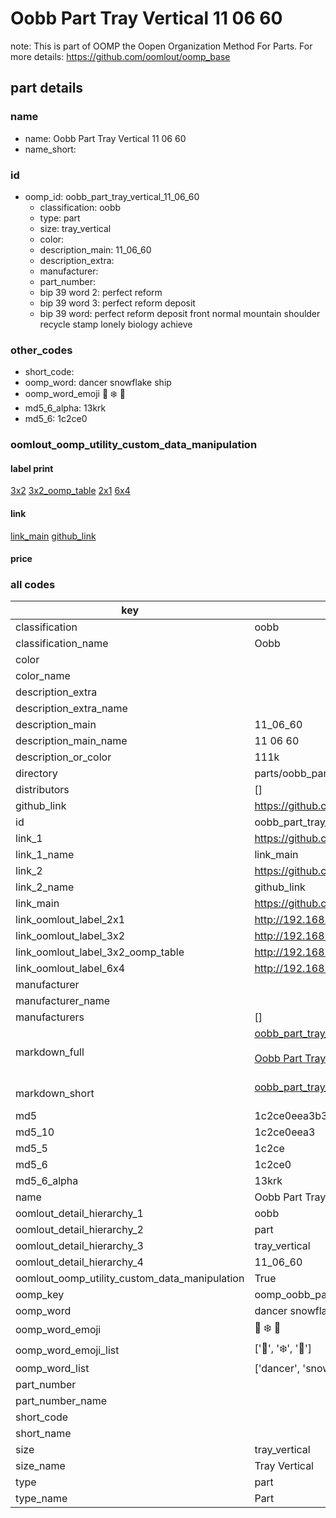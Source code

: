 # Oobb Part Tray Vertical 11 06 60  

note: This is part of OOMP the Oopen Organization Method For Parts. For more details: https://github.com/oomlout/oomp_base

##  part details





### name
* name: Oobb Part Tray Vertical 11 06 60
* name_short: 
### id
* oomp_id: oobb_part_tray_vertical_11_06_60
  * classification: oobb
  * type: part
  * size: tray_vertical
  * color: 
  * description_main: 11_06_60
  * description_extra: 
  * manufacturer: 
  * part_number: 
  * bip 39 word 2: perfect reform
  * bip 39 word 3: perfect reform deposit
  * bip 39 word: perfect reform deposit front normal mountain shoulder recycle stamp lonely biology achieve

### other_codes
* short_code: 
* oomp_word: dancer snowflake ship
* oomp_word_emoji :dancer: :snowflake: :ship:
* md5_6_alpha: 13krk
* md5_6: 1c2ce0






### oomlout_oomp_utility_custom_data_manipulation
#### label print
[3x2](http://192.168.1.245:1112/?label=oomp%2013krk)
[3x2_oomp_table](http://192.168.1.107:1112/?label=oomp%2013krk)
[2x1](http://192.168.1.242:1112/?label=oomp%2013krk)
[6x4](http://192.168.1.55:1112/?label=oomp%2013krk)    

#### link

[link_main](https://github.com/oomlout/oomlout_oomp_current_version_messy/tree/main/parts/oobb_part_tray_vertical_11_06_60) [github_link](https://github.com/oomlout/oomlout_oomp_part_src/tree/main/parts/oobb_part_tray_vertical_11_06_60)                             

#### price







### all codes 
| key | value |  
| --- | --- |  
| classification | oobb |  
| classification_name | Oobb |  
| color |  |  
| color_name |  |  
| description_extra |  |  
| description_extra_name |  |  
| description_main | 11_06_60 |  
| description_main_name | 11 06 60 |  
| description_or_color | 111k |  
| directory | parts/oobb_part_tray_vertical_11_06_60 |  
| distributors | [] |  
| github_link | https://github.com/oomlout/oomlout_oomp_part_src/tree/main/parts/oobb_part_tray_vertical_11_06_60 |  
| id | oobb_part_tray_vertical_11_06_60 |  
| link_1 | https://github.com/oomlout/oomlout_oomp_current_version_messy/tree/main/parts/oobb_part_tray_vertical_11_06_60 |  
| link_1_name | link_main |  
| link_2 | https://github.com/oomlout/oomlout_oomp_part_src/tree/main/parts/oobb_part_tray_vertical_11_06_60 |  
| link_2_name | github_link |  
| link_main | https://github.com/oomlout/oomlout_oomp_current_version_messy/tree/main/parts/oobb_part_tray_vertical_11_06_60 |  
| link_oomlout_label_2x1 | http://192.168.1.242:1112/?label=oomp%2013krk |  
| link_oomlout_label_3x2 | http://192.168.1.245:1112/?label=oomp%2013krk |  
| link_oomlout_label_3x2_oomp_table | http://192.168.1.107:1112/?label=oomp%2013krk |  
| link_oomlout_label_6x4 | http://192.168.1.55:1112/?label=oomp%2013krk |  
| manufacturer |  |  
| manufacturer_name |  |  
| manufacturers | [] |  
| markdown_full | [oobb_part_tray_vertical_11_06_60](https://github.com/oomlout/oomlout_oomp_current_version_messy/tree/main/parts/oobb_part_tray_vertical_11_06_60)<br>[](https://github.com/oomlout/oomlout_oomp_current_version_messy/tree/main/parts/oobb_part_tray_vertical_11_06_60)<br>[Oobb Part Tray Vertical 11 06 60](https://github.com/oomlout/oomlout_oomp_current_version_messy/tree/main/parts/oobb_part_tray_vertical_11_06_60)<br><br> |  
| markdown_short | [oobb_part_tray_vertical_11_06_60](https://github.com/oomlout/oomlout_oomp_current_version_messy/tree/main/parts/oobb_part_tray_vertical_11_06_60)<br><br> |  
| md5 | 1c2ce0eea3b3f8de424b15d4762d1518 |  
| md5_10 | 1c2ce0eea3 |  
| md5_5 | 1c2ce |  
| md5_6 | 1c2ce0 |  
| md5_6_alpha | 13krk |  
| name | Oobb Part Tray Vertical 11 06 60 |  
| oomlout_detail_hierarchy_1 | oobb |  
| oomlout_detail_hierarchy_2 | part |  
| oomlout_detail_hierarchy_3 | tray_vertical |  
| oomlout_detail_hierarchy_4 | 11_06_60 |  
| oomlout_oomp_utility_custom_data_manipulation | True |  
| oomp_key | oomp_oobb_part_tray_vertical_11_06_60 |  
| oomp_word | dancer snowflake ship |  
| oomp_word_emoji | :dancer: :snowflake: :ship: |  
| oomp_word_emoji_list | [':dancer:', ':snowflake:', ':ship:'] |  
| oomp_word_list | ['dancer', 'snowflake', 'ship'] |  
| part_number |  |  
| part_number_name |  |  
| short_code |  |  
| short_name |  |  
| size | tray_vertical |  
| size_name | Tray Vertical |  
| type | part |  
| type_name | Part |  
